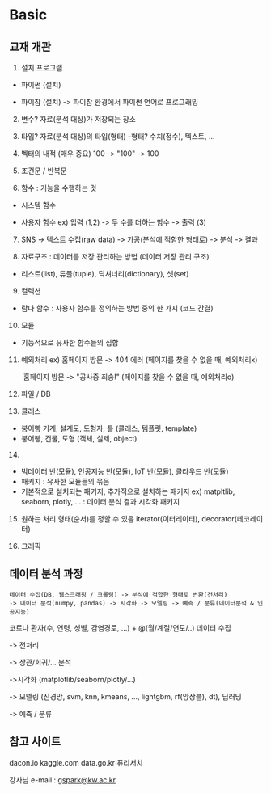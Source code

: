 # Basic

## 교재 개관

1. 설치 프로그램
- 파이썬 (설치)

- 파이참 (설치)
-> 파이참 환경에서 파이썬 언어로 프로그래밍 

2. 변수? 자료(분석 대상)가 저장되는 장소

3. 타입? 자료(분석 대상)의 타입(형태)
-형태? 수치(정수), 텍스트, ...

4. 벡터의 내적 (매우 중요)
100 -> "100" -> 100

5. 조건문 / 반복문

6. 함수 : 기능을 수행하는 것
- 시스템 함수

- 사용자 함수
ex) 입력 (1,2) -> 두 수를 더하는 함수 -> 출력 (3)

7. SNS -> 텍스트 수집(raw data) -> 가공(분석에 적함한 형태로) -> 분석 -> 결과
	
8. 자료구조 : 데이터를 저장 관리하는 방법 (데이터 저장 관리 구조)
- 리스트(list), 튜플(tuple), 딕셔너리(dictionary), 셋(set)

9. 컬렉션
- 람다 함수 : 사용자 함수를 정의하는 방법 중의 한 가지 (코드 간결)

10. 모듈
- 기능적으로 유사한 함수들의 집합

11. 예외처리
    ex) 홈페이지 방문 -> 404 에러 (페이지를 찾을 수 없을 때, 예외처리x)

    ​	홈페이지 방문 -> "공사중 죄송!" (페이지를 찾을 수 없을 때, 예외처리o)

12. 파일 / DB

13. 클래스
- 붕어빵 기계, 설계도, 도형자, 틀 (클래스, 템플릿, template)
- 붕어빵, 건물, 도형 (객체, 실제, object)

14.

- 빅데이터 반(모듈), 인공지능 반(모듈), IoT 반(모듈), 클라우드 반(모듈)
- 패키지 : 유사한 모듈들의 묶음
- 기본적으로 설치되는 패키지, 추가적으로 설치하는 패키지
ex) matpltlib, seaborn, plotly, ... : 데이터 분석 결과 시각화 패키지

15. 원하는 처리 형태(순서)를 정할 수 있음
iterator(이터레이터), decorator(데코레이터)

16. 그래픽



## 데이터 분석 과정

    데이터 수집(DB, 웹스크래핑 / 크롤링) -> 분석에 적합한 형태로 변환(전처리)
    -> 데이터 분석(numpy, pandas) -> 시각화 -> 모델링 -> 예측 / 분류(데이터분석 & 인공지능)

코로나 환자(수, 연령, 성별, 감염경로, ...) + @(월/계절/연도/..) 데이터 수집

-> 전처리

-> 상관/회귀/... 분석

->시각화 (matplotlib/seaborn/plotly/...)

-> 모델링 (신경망, svm, knn, kmeans, ..., lightgbm, rf(앙상블), dt), 딥러닝

-> 예측 / 분류



## 참고 사이트

dacon.io
kaggle.com
data.go.kr
퓨리서치

강사님 e-mail : gspark@kw.ac.kr
